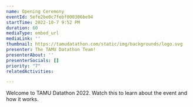 ```yaml
---
name: Opening Ceremony
eventId: 5efe2be0c7febf000306be94
startTime: 2022-10-7 9:52 PM
duration: 60
mediaType: embed_url
mediaLink: ''
thumbnail: https://tamudatathon.com/static/img/backgrounds/logo.svg
presenter: The TAMU Datathon Team!
presenterAbout: ''
presenterSocials: []
priority: "7"
relatedActivities: 

---
```

Welcome to TAMU Datathon 2022. Watch this to learn about the event and how it works.
